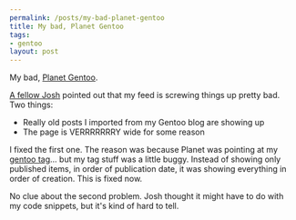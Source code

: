 ```yaml
--- 
permalink: /posts/my-bad-planet-gentoo
title: My bad, Planet Gentoo
tags: 
- gentoo
layout: post
---
```

My bad, [Planet Gentoo](http://planet.gentoo.org).

[A fellow Josh](planet.gentoo.org/developers/nightmorph) pointed out that my feed is screwing things up pretty bad. Two things:

 * Really old posts I imported from my Gentoo blog are showing up
 * The page is VERRRRRRRY wide for some reason
 
I fixed the first one. The reason was because Planet was pointing at my [gentoo tag](http://technicalpickles.com/posts/tags/gentoo)... but my tag stuff was a little buggy. Instead of showing only published items, in order of publication date, it was showing everything in order of creation. This is fixed now.

No clue about the second problem. Josh thought it might have to do with my code snippets, but it's kind of hard to tell.